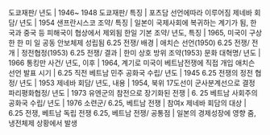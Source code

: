 도쿄재판/ 년도		| 1946~ 1948
도쿄재판/ 특징		| 포츠담 선언에따라 이루어짐
제네바 회담/ 년도		| 1954
샌프란시스코 조약/ 특징		| 일본이 국제사회에 복귀하는 계기가 됨, 한국과 중국 등 피해국이 협상에서 제외됨
한일 기본 조약/ 년도, 특징		| 1965, 미국이 구상한 한 미 일 공동 안보체제 성립됨
6.25 전쟁/ 배경		| 애치슨 선언(1950)
6.25 전쟁/ 전개		| 정전협정(1953)
6.25 전쟁/ 결과		| 한미 상호 방위 조약(1953)
문화 대혁명/ 년도		| 1966
통킹만 사건/ 년도, 이후		| 1964, 계기로 미국이 베트남전쟁에 직접 개입
애치슨 선언 발표 시기		| 6.25 직전
베트남 민주 공화국 수립/ 년도		| 1945
6.25 전쟁의 정전 협정/ 년도		| 1953
제네바 회담/ 년도, 내용		| 1954, 북위 17도선이 군사분계선으로 결정
파리평화협정/ 년도		| 1973
유엔군의 참전으로 장기화된 전쟁		| 6. 25
베트남 사회주의 공화국 수립/ 년도		| 1976
소련군/ 6.25, 베트남 전쟁		| 참여x
제네바 회담의 대상		| 6.25 전쟁, 베트남 독립 전쟁
6.25, 베트남 전쟁/ 공통점		| 일본의 경제성장에 영향 줌, 냉전체제 상황에서 발생
